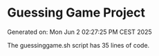# Guessing Game Project

Generated on: Mon Jun  2 02:27:25 PM CEST 2025

The guessinggame.sh script has 35 lines of code.
